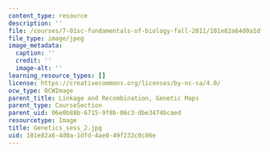 ```yaml
---
content_type: resource
description: ''
file: /courses/7-01sc-fundamentals-of-biology-fall-2011/101e82a64d0a1dfd4ae049f232c0c86e_Genetics_sess_2.jpg
file_type: image/jpeg
image_metadata:
  caption: ''
  credit: ''
  image-alt: ''
learning_resource_types: []
license: https://creativecommons.org/licenses/by-nc-sa/4.0/
ocw_type: OCWImage
parent_title: Linkage and Recombination, Genetic Maps
parent_type: CourseSection
parent_uid: 06e0b88b-6715-9f8b-06c3-dbe3474bcaed
resourcetype: Image
title: Genetics_sess_2.jpg
uid: 101e82a6-4d0a-1dfd-4ae0-49f232c0c86e
---
```

